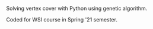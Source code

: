 Solving vertex cover with Python using genetic algorithm.  

Coded for WSI course in Spring '21 semester.
